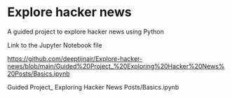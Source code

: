 # Explore hacker news
 A guided project to explore hacker news using Python
 
 Link to the Jupyter Notebook file
 
 https://github.com/deeptijnair/Explore-hacker-news/blob/main/Guided%20Project_%20Exploring%20Hacker%20News%20Posts/Basics.ipynb
 
 Guided Project_ Exploring Hacker News Posts/Basics.ipynb
